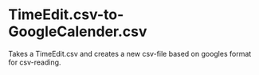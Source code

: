# TimeEdit.csv-to-GoogleCalender.csv
Takes a TimeEdit.csv and creates a new csv-file based on googles format for csv-reading. 
